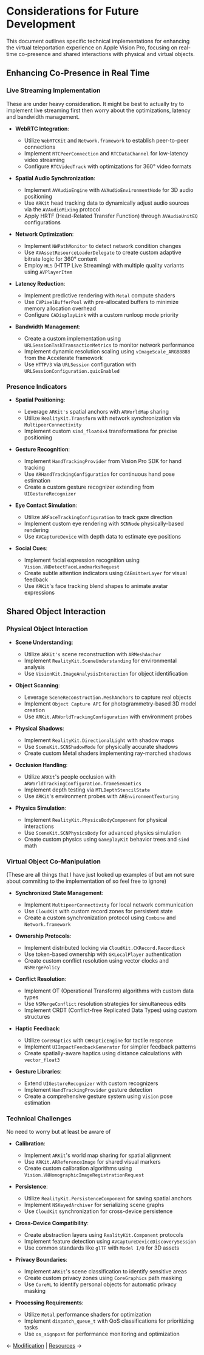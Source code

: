 # Considerations for Future Development

This document outlines specific technical implementations for enhancing the virtual teleportation experience on Apple Vision Pro, focusing on real-time co-presence and shared interactions with physical and virtual objects.

## Enhancing Co-Presence in Real Time

### Live Streaming Implementation
These are under heavy consideration. It might be best to actually try to implement live streaming first then worry about the optimizations, latency and bandwidth management.

- **WebRTC Integration**: 
  - Utilize `WebRTCKit` and `Network.framework` to establish peer-to-peer connections
  - Implement `RTCPeerConnection` and `RTCDataChannel` for low-latency video streaming
  - Configure `RTCVideoTrack` with optimizations for 360° video formats

- **Spatial Audio Synchronization**: 
  - Implement `AVAudioEngine` with `AVAudioEnvironmentNode` for 3D audio positioning
  - Use `ARKit` head tracking data to dynamically adjust audio sources via the `AVAudioMixing` protocol
  - Apply HRTF (Head-Related Transfer Function) through `AVAudioUnitEQ` configurations

- **Network Optimization**: 
  - Implement `NWPathMonitor` to detect network condition changes
  - Use `AVAssetResourceLoaderDelegate` to create custom adaptive bitrate logic for 360° content
  - Employ `HLS` (HTTP Live Streaming) with multiple quality variants using `AVPlayerItem`

- **Latency Reduction**: 
  - Implement predictive rendering with `Metal` compute shaders
  - Use `CVPixelBufferPool` with pre-allocated buffers to minimize memory allocation overhead
  - Configure `CADisplayLink` with a custom runloop mode priority

- **Bandwidth Management**: 
  - Create a custom implementation using `URLSessionTaskTransactionMetrics` to monitor network performance
  - Implement dynamic resolution scaling using `vImageScale_ARGB8888` from the Accelerate framework
  - Use `HTTP/3` via `URLSession` configuration with `URLSessionConfiguration.quicEnabled`

### Presence Indicators

- **Spatial Positioning**: 
  - Leverage `ARKit's` spatial anchors with `ARWorldMap` sharing
  - Utilize `RealityKit.Transform` with network synchronization via `MultipeerConnectivity`
  - Implement custom `simd_float4x4` transformations for precise positioning

- **Gesture Recognition**: 
  - Implement `HandTrackingProvider` from Vision Pro SDK for hand tracking
  - Use `ARHandTrackingConfiguration` for continuous hand pose estimation
  - Create a custom gesture recognizer extending from `UIGestureRecognizer`

- **Eye Contact Simulation**: 
  - Utilize `ARFaceTrackingConfiguration` to track gaze direction
  - Implement custom eye rendering with `SCNNode` physically-based rendering
  - Use `AVCaptureDevice` with depth data to estimate eye positions

- **Social Cues**: 
  - Implement facial expression recognition using `Vision.VNDetectFaceLandmarksRequest`
  - Create subtle attention indicators using `CAEmitterLayer` for visual feedback
  - Use `ARKit`'s face tracking blend shapes to animate avatar expressions

## Shared Object Interaction

### Physical Object Interaction

- **Scene Understanding**: 
  - Utilize `ARKit's` scene reconstruction with `ARMeshAnchor`
  - Implement `RealityKit.SceneUnderstanding` for environmental analysis
  - Use `VisionKit.ImageAnalysisInteraction` for object identification

- **Object Scanning**: 
  - Leverage `SceneReconstruction.MeshAnchors` to capture real objects
  - Implement `Object Capture API` for photogrammetry-based 3D model creation
  - Use `ARKit.ARWorldTrackingConfiguration` with environment probes

- **Physical Shadows**: 
  - Implement `RealityKit.DirectionalLight` with shadow maps
  - Use `SceneKit.SCNShadowMode` for physically accurate shadows
  - Create custom Metal shaders implementing ray-marched shadows

- **Occlusion Handling**: 
  - Utilize `ARKit`'s people occlusion with `ARWorldTrackingConfiguration.frameSemantics`
  - Implement depth testing via `MTLDepthStencilState`
  - Use `ARKit`'s environment probes with `AREnvironmentTexturing`

- **Physics Simulation**: 
  - Implement `RealityKit.PhysicsBodyComponent` for physical interactions
  - Use `SceneKit.SCNPhysicsBody` for advanced physics simulation
  - Create custom physics using `GameplayKit` behavior trees and `simd` math

### Virtual Object Co-Manipulation
(These are all things that I have just looked up examples of but am not sure about commiting to the implementation of so feel free to ignore)

- **Synchronized State Management**: 
  - Implement `MultipeerConnectivity` for local network communication
  - Use `CloudKit` with custom record zones for persistent state
  - Create a custom synchronization protocol using `Combine` and `Network.framework`

- **Ownership Protocols**: 
  - Implement distributed locking via `CloudKit.CKRecord.RecordLock`
  - Use token-based ownership with `GKLocalPlayer` authentication
  - Create custom conflict resolution using vector clocks and `NSMergePolicy`

- **Conflict Resolution**: 
  - Implement OT (Operational Transform) algorithms with custom data types
  - Use `NSMergeConflict` resolution strategies for simultaneous edits
  - Implement CRDT (Conflict-free Replicated Data Types) using custom structures

- **Haptic Feedback**: 
  - Utilize `CoreHaptics` with `CHHapticEngine` for tactile response
  - Implement `UIImpactFeedbackGenerator` for simpler feedback patterns
  - Create spatially-aware haptics using distance calculations with `vector_float3`

- **Gesture Libraries**: 
  - Extend `UIGestureRecognizer` with custom recognizers
  - Implement `HandTrackingProvider` gesture detection
  - Create a comprehensive gesture system using `Vision` pose estimation

### Technical Challenges
No need to worry but at least be aware of

- **Calibration**: 
  - Implement `ARKit`'s world map sharing for spatial alignment
  - Use `ARKit.ARReferenceImage` for shared visual markers
  - Create custom calibration algorithms using `Vision.VNHomographicImageRegistrationRequest`

- **Persistence**: 
  - Utilize `RealityKit.PersistenceComponent` for saving spatial anchors
  - Implement `NSKeyedArchiver` for serializing scene graphs
  - Use `CloudKit` synchronization for cross-device persistence

- **Cross-Device Compatibility**: 
  - Create abstraction layers using `RealityKit.Component` protocols
  - Implement feature detection using `AVCaptureDeviceDiscoverySession`
  - Use common standards like `glTF` with `Model I/O` for 3D assets

- **Privacy Boundaries**: 
  - Implement `ARKit`'s scene classification to identify sensitive areas
  - Create custom privacy zones using `CoreGraphics` path masking
  - Use `CoreML` to identify personal objects for automatic privacy masking

- **Processing Requirements**: 
  - Utilize `Metal` performance shaders for optimization
  - Implement `dispatch_queue_t` with QoS classifications for prioritizing tasks
  - Use `os_signpost` for performance monitoring and optimization

← [Modification](implementation/modification.md) | [Resources](resources.md) →
